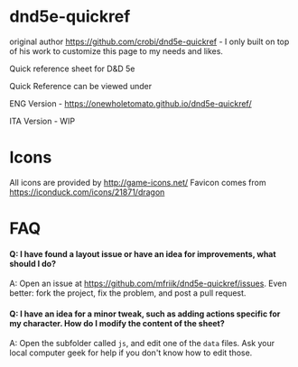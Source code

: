 dnd5e-quickref
==============
original author https://github.com/crobi/dnd5e-quickref - I only built on top of his work to customize this page to my needs and likes.

Quick reference sheet for D&amp;D 5e

Quick Reference can be viewed under

ENG Version - https://onewholetomato.github.io/dnd5e-quickref/

ITA Version - WIP

Icons
==============

All icons are provided by http://game-icons.net/
Favicon comes from https://iconduck.com/icons/21871/dragon

FAQ
===

#### Q: I have found a layout issue or have an idea for improvements, what should I do? ####
A: Open an issue at https://github.com/mfriik/dnd5e-quickref/issues. Even better: fork the project, fix the problem, and post a pull request.

#### Q: I have an idea for a minor tweak, such as adding actions specific for my character. How do I modify the content of the sheet? ####
A: Open the subfolder called `js`, and edit one of the `data` files. Ask your local computer geek for help if you don't know how to edit those.
